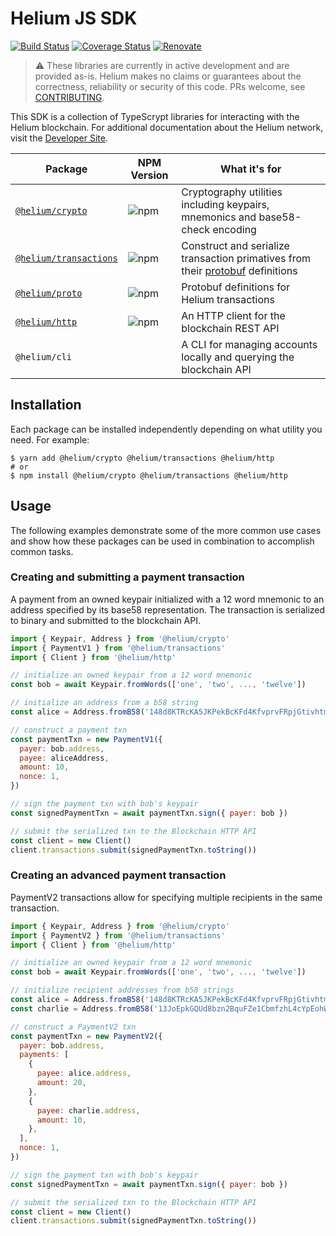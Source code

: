 # Helium JS SDK

[![Build Status](https://travis-ci.com/helium/helium-js.svg?branch=master)](https://travis-ci.com/helium/helium-js)
[![Coverage Status](https://coveralls.io/repos/github/helium/helium-js/badge.svg?branch=master)](https://coveralls.io/github/helium/helium-js?branch=master)
[![Renovate](https://img.shields.io/badge/renovate-enabled-brightgreen.svg)](https://renovatebot.com)

> :warning: These libraries are currently in active development and are provided as-is. Helium makes no claims or guarantees about the correctness, reliability or security of this code. PRs welcome, see [CONTRIBUTING](https://github.com/heilum/helium-js/blob/master/CONTRIBUTING.md).


This SDK is a collection of TypeScrypt libraries for interacting with the Helium blockchain. For additional documentation about the Helium network, visit the [Developer Site](https://developer.helium.com).


| Package | NPM Version | What it's for |
|-------------------------------------------------------------------------------------------------|-----------------------------------------------------------|----------------------------------------------------------------------------------------------------------------------------------|
| [`@helium/crypto`](https://github.com/helium/helium-js/tree/master/packages/crypto) | ![npm](https://img.shields.io/npm/v/@helium/crypto) | Cryptography utilities including keypairs, mnemonics and base58-check encoding |
| [`@helium/transactions`](https://github.com/helium/helium-js/tree/master/packages/transactions) | ![npm](https://img.shields.io/npm/v/@helium/transactions) | Construct and serialize transaction primatives from their [protobuf](https://developers.google.com/protocol-buffers) definitions |
| [`@helium/proto`](https://github.com/helium/proto) | ![npm](https://img.shields.io/npm/v/@helium/proto) | Protobuf definitions for Helium transactions |
| [`@helium/http`](https://github.com/helium/helium-js/tree/master/packages/http) | ![npm](https://img.shields.io/npm/v/@helium/http) | An HTTP client for the blockchain REST API |
| `@helium/cli` |  | A CLI for managing accounts locally and querying the blockchain API |


## Installation
Each package can be installed independently depending on what utility you need. For example:

```shell
$ yarn add @helium/crypto @helium/transactions @helium/http
# or
$ npm install @helium/crypto @helium/transactions @helium/http
```

## Usage
The following examples demonstrate some of the more common use cases and show how these packages can be used in combination to accomplish common tasks.

### Creating and submitting a payment transaction
A payment from an owned keypair initialized with a 12 word mnemonic to an address specified by its base58 representation. The transaction is serialized to binary and submitted to the blockchain API.
```js
import { Keypair, Address } from '@helium/crypto'
import { PaymentV1 } from '@helium/transactions'
import { Client } from '@helium/http'

// initialize an owned keypair from a 12 word mnemonic
const bob = await Keypair.fromWords(['one', 'two', ..., 'twelve'])

// initialize an address from a b58 string
const alice = Address.fromB58('148d8KTRcKA5JKPekBcKFd4KfvprvFRpjGtivhtmRmnZ8MFYnP3')

// construct a payment txn
const paymentTxn = new PaymentV1({
  payer: bob.address,
  payee: aliceAddress,
  amount: 10,
  nonce: 1,
})

// sign the payment txn with bob's keypair
const signedPaymentTxn = await paymentTxn.sign({ payer: bob })

// submit the serialized txn to the Blockchain HTTP API
const client = new Client()
client.transactions.submit(signedPaymentTxn.toString())
```

### Creating an advanced payment transaction
PaymentV2 transactions allow for specifying multiple recipients in the same transaction.

```js
import { Keypair, Address } from '@helium/crypto'
import { PaymentV2 } from '@helium/transactions'
import { Client } from '@helium/http'

// initialize an owned keypair from a 12 word mnemonic
const bob = await Keypair.fromWords(['one', 'two', ..., 'twelve'])

// initialize recipient addresses from b58 strings
const alice = Address.fromB58('148d8KTRcKA5JKPekBcKFd4KfvprvFRpjGtivhtmRmnZ8MFYnP3')
const charlie = Address.fromB58('13JoEpkGQUd8bzn2BquFZe1CbmfzhL4cYpEohWH71yxy7cEY59Z')

// construct a PaymentV2 txn
const paymentTxn = new PaymentV2({
  payer: bob.address,
  payments: [
    {
      payee: alice.address,
      amount: 20,
    },
    {
      payee: charlie.address,
      amount: 10,
    },
  ],
  nonce: 1,
})

// sign the payment txn with bob's keypair
const signedPaymentTxn = await paymentTxn.sign({ payer: bob })

// submit the serialized txn to the Blockchain HTTP API
const client = new Client()
client.transactions.submit(signedPaymentTxn.toString())
```
